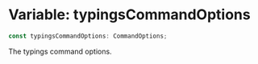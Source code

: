 # Variable: typingsCommandOptions

```ts
const typingsCommandOptions: CommandOptions;
```

The typings command options.
